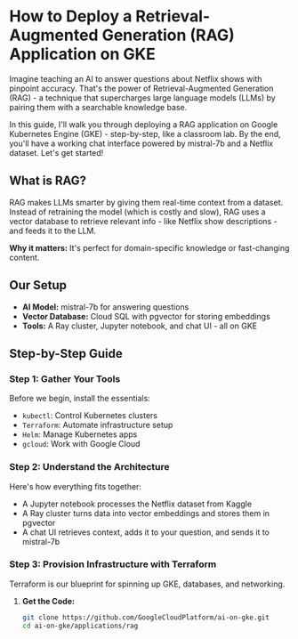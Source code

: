 # How to Deploy a Retrieval-Augmented Generation (RAG) Application on GKE

Imagine teaching an AI to answer questions about Netflix shows with pinpoint accuracy. That's the power of Retrieval-Augmented Generation (RAG) - a technique that supercharges large language models (LLMs) by pairing them with a searchable knowledge base.

In this guide, I'll walk you through deploying a RAG application on Google Kubernetes Engine (GKE) - step-by-step, like a classroom lab. By the end, you'll have a working chat interface powered by mistral-7b and a Netflix dataset. Let's get started!

## What is RAG?

RAG makes LLMs smarter by giving them real-time context from a dataset. Instead of retraining the model (which is costly and slow), RAG uses a vector database to retrieve relevant info - like Netflix show descriptions - and feeds it to the LLM.

**Why it matters:** It's perfect for domain-specific knowledge or fast-changing content.

## Our Setup

- **AI Model:** mistral-7b for answering questions
- **Vector Database:** Cloud SQL with pgvector for storing embeddings
- **Tools:** A Ray cluster, Jupyter notebook, and chat UI - all on GKE

## Step-by-Step Guide

### Step 1: Gather Your Tools

Before we begin, install the essentials:
- `kubectl`: Control Kubernetes clusters
- `Terraform`: Automate infrastructure setup
- `Helm`: Manage Kubernetes apps
- `gcloud`: Work with Google Cloud

### Step 2: Understand the Architecture

Here's how everything fits together:
- A Jupyter notebook processes the Netflix dataset from Kaggle
- A Ray cluster turns data into vector embeddings and stores them in pgvector
- A chat UI retrieves context, adds it to your question, and sends it to mistral-7b

### Step 3: Provision Infrastructure with Terraform

Terraform is our blueprint for spinning up GKE, databases, and networking.

1. **Get the Code:**
   ```bash
   git clone https://github.com/GoogleCloudPlatform/ai-on-gke.git
   cd ai-on-gke/applications/rag
